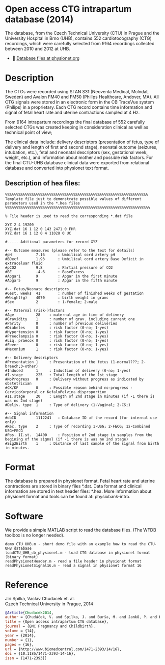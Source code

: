 # Open access CTG intrapartum database (2014)

The database, from the Czech Technical University (CTU) in Prague and the University Hospital in Brno (UHB), contains 552 cardiotocography (CTG) recordings, which were carefully selected from 9164 recordings collected between 2010 and 2012 at UHB.

- :green_book: [Database files at physionet.org](http://www.physionet.org/physiobank/database/ctu-uhb-ctgdb/)  

# Description

The CTGs were recorded using STAN S31 (Neoventa Medical, Molndal, Sweden) and Avalon FM40 and FM50 (Philips Healthcare, Andover, MA). All CTG signals were stored in an electronic form in the OB TraceVue system (Philips) in a proprietary. Each CTG record contains time information and signal of fetal heart rate and uterine contractions sampled at 4 Hz.

From 9164 intrapartum recordings the final database of 552 carefully selected CTGs was created keeping in consideration clinical as well as technical point of view;

The clinical data include: delivery descriptors (presentation of fetus, type of delivery and length of first and second stage), neonatal outcome (seizures, intubation, etc.), fetal and neonatal descriptors (sex, gestational week, weight, etc.), and information about mother and possible risk factors. For the final CTU-UHB database clinical data were exported from relational database and converted into physionet text format. 

## Description of hea files:

```text
%%%%%%%%%%%%%%%%%%%%%%%%%%%%%%%%%%%%%%%%%%%%%%%%%%%%%%%%%%%%%%%%%
Template file just to demonstrate possible values of different parameters used in the *.hea files
%%%%%%%%%%%%%%%%%%%%%%%%%%%%%%%%%%%%%%%%%%%%%%%%%%%%%%%%%%%%%%%%%% 

% File header is used to read the corresponding *.dat file 

XYZ 2 4 19200
XYZ.dat 16 1 12 0 143 2471 0 FHR
XYZ.dat 16 1 12 0 4 11028 0 UC

#----- Aditional parameters for record XYZ

#-- Outcome measures (please refer to the text for details) 
#pH           7.16   	: Umbilical cord artery pH 
#BDecf        1.93   	: Umbilical cord artery Base Deficit in extraceluar fluid
#pCO2         9.8    	: Partial pressure of CO2
#BE           -4.6   	: BaseExcess
#Apgar1       9      	: Apgar in the first minute
#Apgar5       9      	: Apgar in the fifth minute

#-- Fetus/Neonate descriptors
#Gest. weeks  41     	: number of finished weeks of gestation
#Weight(g)    4070   	: birth weight in grams
#Sex          2      	: 1-female; 2-male

#-- Maternal (risk-)factors
#Age          28 	: maternal age in time of delivery
#Gravidity    1  	: number of grav. including current one
#Parity       0  	: number of previous deliveries 
#Diabetes     0	 	: risk factor (0-no; 1-yes)
#Hypertension 0	 	: risk factor (0-no; 1-yes)
#Preeclampsia 0	 	: risk factor (0-no; 1-yes)
#Liq. praecox 0	 	: risk factor (0-no; 1-yes)
#Fever        0	 	: risk factor (0-no; 1-yes)
#Meconium     1  	: risk factor (0-no; 1-yes)

#-- Delivery descriptors
#Presentation 1		: Presentation of the fetus (1-normal???; 2-breech;3-other) 
#Induced      1		: Induction of delivery (0-no; 1-yes)
#I.stage      225 	: Total length of the 1st stage
#NoProgress   0 	: Delivery without progress as indicated by obstetrician
#CK/KP        0 	: Possible reason behind no-progress - CervicoKorporal or KefaloPelvina disproportion
#II.stage     20 	: Length of 2nd stage in minutes (if -1 there is was no 2nd stage)
#Deliv. type  1 	: Type of delivery (1-Vaginal; 2-CS;) 

#-- Signal information
#dbID         1112241 	: Database ID of the record (for internal use only)
#Rec. type    2		: Type of recording 1-USG; 2-FECG; 12-Combined USG+FECG 
#Pos. II.st.  14400 	: Position of 2nd stage in samples from the begining of the signal (if -1 there is was no 2nd stage)
#Sig2Birth    1 	: Distance of last sample of the signal from birth in minutes.
```

# Format

The database is prepared in physionet format. Fetal heart rate and uterine contractions are stored in binary files *.dat. Data format and clinical information are stored in text header files: *.hea. More information about physionet format and tools can be found at: physiobank-intro.

# Software
We provide a simple MATLAB script to read the database files. 
(The WFDB toolbox is no longer needed). 

```text
demo_CTU_UHB.m - short demo file with an example how to read the CTU-UHB database
loadCTU_UHB_db_physionet.m - load CTG database in physionet format (binary format)
readPhysionetHeader.m - read a file header in physionet format
readPhysionetSignal16.m - read a signal in physionet format 16 
```

# Reference

Jiri Spilka, Vaclav Chudacek et. al.  
Czech Technical University in Prague, 2014

```bibtex
@Article{Chudacek2014,
author = {Chudáček, V. and Spilka, J. and Burša, M. and Janků, P. and Hruban, L. and Huptych, M. and Lhotská, L.},
title = {Open access intrapartum CTG database},
journal = {BMC Pregnancy and Childbirth},
volume = {14},
year = {2014},
number = {1},
pages = {16},
url = {http://www.biomedcentral.com/1471-2393/14/16},
doi = {10.1186/1471-2393-14-16},
issn = {1471-2393}}
```
